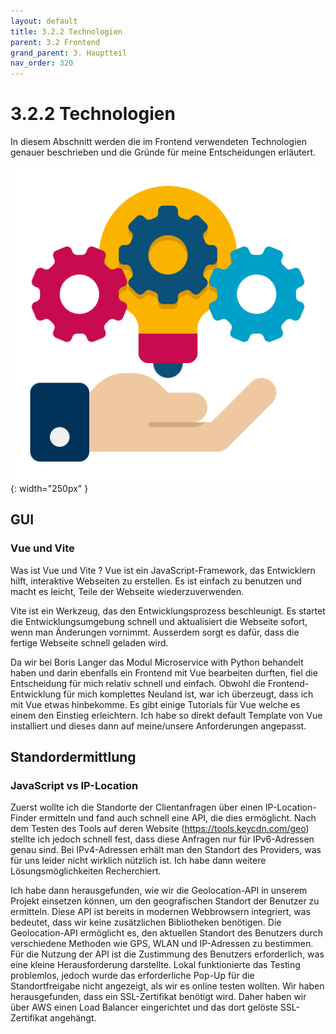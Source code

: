 ```yaml
---
layout: default
title: 3.2.2 Technologien
parent: 3.2 Frontend
grand_parent: 3. Hauptteil
nav_order: 320
---
```


# 3.2.2 Technologien

In diesem Abschnitt werden die im Frontend verwendeten Technologien genauer beschrieben und die Gründe für meine Entscheidungen erläutert.

![Anforderungen](../ressources/icons/technology.png){: width="250px" }

## GUI

### Vue und Vite

Was ist Vue und Vite ? 
Vue ist ein JavaScript-Framework, das Entwicklern hilft, interaktive Webseiten zu erstellen. Es ist einfach zu benutzen und macht es leicht, Teile der Webseite
wiederzuverwenden.

Vite ist ein Werkzeug, das den Entwicklungsprozess beschleunigt. Es startet die Entwicklungsumgebung schnell und aktualisiert die Webseite sofort, wenn man Änderungen vornimmt. Ausserdem sorgt es dafür, dass die fertige Webseite schnell geladen wird.

Da wir bei Boris Langer das Modul Microservice with Python behandelt haben und darin ebenfalls ein Frontend mit Vue bearbeiten durften, fiel die Entscheidung für mich relativ schnell und einfach. Obwohl die Frontend-Entwicklung für mich komplettes Neuland ist, war ich überzeugt, dass ich mit Vue etwas hinbekomme. Es gibt einige Tutorials für Vue welche es einem den Einstieg erleichtern. Ich habe so direkt default Template von Vue installiert und dieses dann auf meine/unsere Anforderungen angepasst.

## Standordermittlung

### JavaScript vs IP-Location

Zuerst wollte ich die Standorte der Clientanfragen über einen IP-Location-Finder ermitteln und fand auch schnell eine API, die dies ermöglicht. Nach dem Testen des Tools auf deren Website (https://tools.keycdn.com/geo) stellte ich jedoch schnell fest, dass diese Anfragen nur für IPv6-Adressen genau sind. Bei IPv4-Adressen erhält man den Standort des Providers, was für uns leider nicht wirklich nützlich ist. Ich habe dann weitere Lösungsmöglichkeiten Recherchiert. 

Ich habe dann herausgefunden, wie wir die Geolocation-API in unserem Projekt einsetzen können, um den geografischen Standort der Benutzer zu ermitteln. Diese API ist bereits in modernen Webbrowsern integriert, was bedeutet, dass wir keine zusätzlichen Bibliotheken benötigen. Die Geolocation-API ermöglicht es, den aktuellen Standort des Benutzers durch verschiedene Methoden wie GPS, WLAN und IP-Adressen zu bestimmen. Für die Nutzung der API ist die Zustimmung des Benutzers erforderlich, was eine kleine Herausforderung darstellte. Lokal funktionierte das Testing problemlos, jedoch wurde das erforderliche Pop-Up für die Standortfreigabe nicht angezeigt, als wir es online testen wollten. Wir haben herausgefunden, dass ein SSL-Zertifikat benötigt wird. Daher haben wir über AWS einen Load Balancer eingerichtet und das dort gelöste SSL-Zertifikat angehängt.


